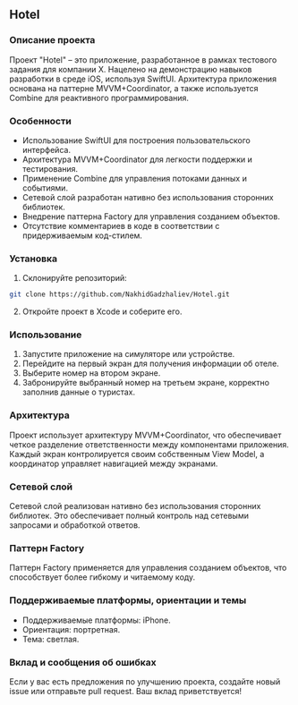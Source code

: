 ## Hotel

### Описание проекта

Проект "Hotel" – это приложение, разработанное в рамках тестового задания для компании Х. Нацелено на демонстрацию навыков разработки в среде iOS, используя SwiftUI. Архитектура приложения основана на паттерне MVVM+Coordinator, а также используется Combine для реактивного программирования.

### Особенности

- Использование SwiftUI для построения пользовательского интерфейса.
- Архитектура MVVM+Coordinator для легкости поддержки и тестирования.
- Применение Combine для управления потоками данных и событиями.
- Сетевой слой разработан нативно без использования сторонних библиотек.
- Внедрение паттерна Factory для управления созданием объектов.
- Отсутствие комментариев в коде в соответствии с придерживаемым код-стилем.

### Установка

1. Склонируйте репозиторий:

```bash
git clone https://github.com/NakhidGadzhaliev/Hotel.git
```

2. Откройте проект в Xcode и соберите его.

### Использование

1. Запустите приложение на симуляторе или устройстве.
2. Перейдите на первый экран для получения информации об отеле.
3. Выберите номер на втором экране.
4. Забронируйте выбранный номер на третьем экране, корректно заполнив данные о туристах.

### Архитектура

Проект использует архитектуру MVVM+Coordinator, что обеспечивает четкое разделение ответственности между компонентами приложения. Каждый экран контролируется своим собственным View Model, а координатор управляет навигацией между экранами.

### Сетевой слой

Сетевой слой реализован нативно без использования сторонних библиотек. Это обеспечивает полный контроль над сетевыми запросами и обработкой ответов.

### Паттерн Factory

Паттерн Factory применяется для управления созданием объектов, что способствует более гибкому и читаемому коду.

### Поддерживаемые платформы, ориентации и темы

- Поддерживаемые платформы: iPhone.
- Ориентация: портретная.
- Тема: светлая.

### Вклад и сообщения об ошибках

Если у вас есть предложения по улучшению проекта, создайте новый issue или отправьте pull request. Ваш вклад приветствуется!
